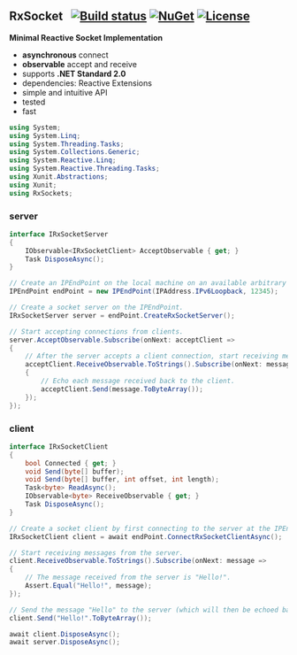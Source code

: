 ## RxSocket&nbsp;&nbsp; [![Build status](https://ci.appveyor.com/api/projects/status/rfxxbpx2agq8r93n?svg=true)](https://ci.appveyor.com/project/dshe/RxSocket) [![NuGet](https://img.shields.io/nuget/vpre/RxSockets.svg)](https://www.nuget.org/packages/RxSockets/) [![License](https://img.shields.io/badge/license-Apache%202.0-7755BB.svg)](https://opensource.org/licenses/Apache-2.0)
**Minimal Reactive Socket Implementation**
- **asynchronous** connect
- **observable** accept and receive
- supports **.NET Standard 2.0**
- dependencies: Reactive Extensions
- simple and intuitive API
- tested
- fast

```csharp
using System;
using System.Linq;
using System.Threading.Tasks;
using System.Collections.Generic;
using System.Reactive.Linq;
using System.Reactive.Threading.Tasks;
using Xunit.Abstractions;
using Xunit;
using RxSockets;
```

### server
```csharp
interface IRxSocketServer
{
    IObservable<IRxSocketClient> AcceptObservable { get; }
    Task DisposeAsync();
}
```
```csharp
// Create an IPEndPoint on the local machine on an available arbitrary port.
IPEndPoint endPoint = new IPEndPoint(IPAddress.IPv6Loopback, 12345);

// Create a socket server on the IPEndPoint.
IRxSocketServer server = endPoint.CreateRxSocketServer();

// Start accepting connections from clients.
server.AcceptObservable.Subscribe(onNext: acceptClient =>
{
    // After the server accepts a client connection, start receiving messages from the client and ...
    acceptClient.ReceiveObservable.ToStrings().Subscribe(onNext: message =>
    {
        // Echo each message received back to the client.
        acceptClient.Send(message.ToByteArray());
    });
});
```
### client
```csharp
interface IRxSocketClient
{
    bool Connected { get; }
    void Send(byte[] buffer);
    void Send(byte[] buffer, int offset, int length);
    Task<byte> ReadAsync();
    IObservable<byte> ReceiveObservable { get; }
    Task DisposeAsync();
}
```
```csharp
// Create a socket client by first connecting to the server at the IPEndPoint.
IRxSocketClient client = await endPoint.ConnectRxSocketClientAsync();

// Start receiving messages from the server.
client.ReceiveObservable.ToStrings().Subscribe(onNext: message =>
{
    // The message received from the server is "Hello!".
    Assert.Equal("Hello!", message);
});

// Send the message "Hello" to the server (which will then be echoed back to the client).
client.Send("Hello!".ToByteArray());

await client.DisposeAsync();
await server.DisposeAsync();
```
